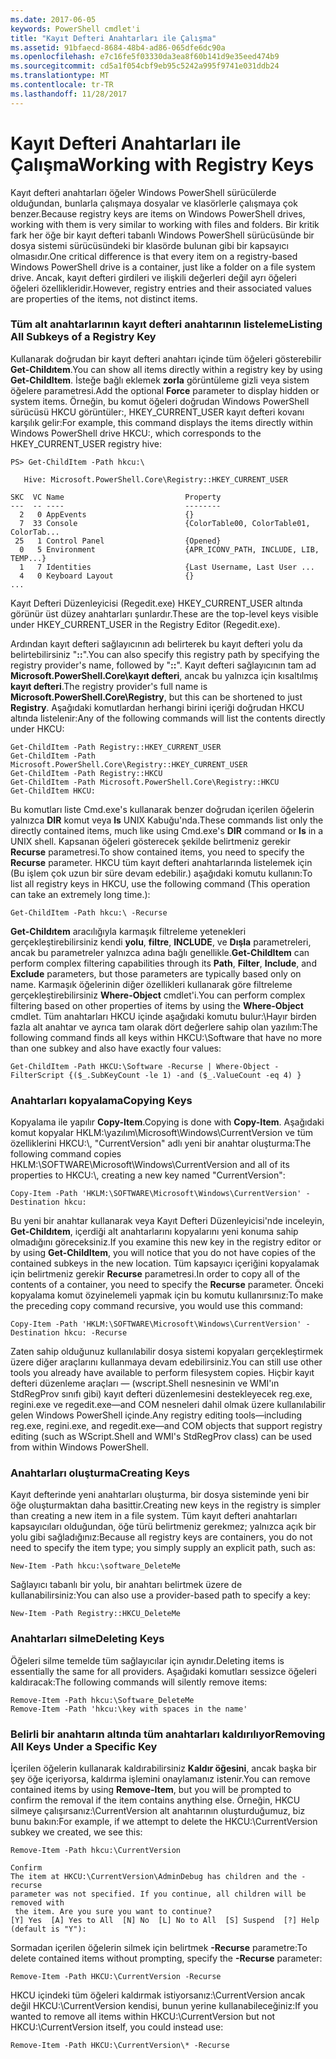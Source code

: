 ```yaml
---
ms.date: 2017-06-05
keywords: PowerShell cmdlet'i
title: "Kayıt Defteri Anahtarları ile Çalışma"
ms.assetid: 91bfaecd-8684-48b4-ad86-065dfe6dc90a
ms.openlocfilehash: e7c16fe5f03330da3ea8f60b141d9e35eed474b9
ms.sourcegitcommit: cd5a1f054cbf9eb95c5242a995f9741e031ddb24
ms.translationtype: MT
ms.contentlocale: tr-TR
ms.lasthandoff: 11/28/2017
---
```

# <a name="working-with-registry-keys"></a><span data-ttu-id="7940a-103">Kayıt Defteri Anahtarları ile Çalışma</span><span class="sxs-lookup"><span data-stu-id="7940a-103">Working with Registry Keys</span></span>
<span data-ttu-id="7940a-104">Kayıt defteri anahtarları öğeler Windows PowerShell sürücülerde olduğundan, bunlarla çalışmaya dosyalar ve klasörlerle çalışmaya çok benzer.</span><span class="sxs-lookup"><span data-stu-id="7940a-104">Because registry keys are items on Windows PowerShell drives, working with them is very similar to working with files and folders.</span></span> <span data-ttu-id="7940a-105">Bir kritik fark her öğe bir kayıt defteri tabanlı Windows PowerShell sürücüsünde bir dosya sistemi sürücüsündeki bir klasörde bulunan gibi bir kapsayıcı olmasıdır.</span><span class="sxs-lookup"><span data-stu-id="7940a-105">One critical difference is that every item on a registry-based Windows PowerShell drive is a container, just like a folder on a file system drive.</span></span> <span data-ttu-id="7940a-106">Ancak, kayıt defteri girdileri ve ilişkili değerleri değil ayrı öğeleri öğeleri özellikleridir.</span><span class="sxs-lookup"><span data-stu-id="7940a-106">However, registry entries and their associated values are properties of the items, not distinct items.</span></span>

### <a name="listing-all-subkeys-of-a-registry-key"></a><span data-ttu-id="7940a-107">Tüm alt anahtarlarının kayıt defteri anahtarının listeleme</span><span class="sxs-lookup"><span data-stu-id="7940a-107">Listing All Subkeys of a Registry Key</span></span>
<span data-ttu-id="7940a-108">Kullanarak doğrudan bir kayıt defteri anahtarı içinde tüm öğeleri gösterebilir **Get-Childıtem**.</span><span class="sxs-lookup"><span data-stu-id="7940a-108">You can show all items directly within a registry key by using **Get-ChildItem**.</span></span> <span data-ttu-id="7940a-109">İsteğe bağlı eklemek **zorla** görüntüleme gizli veya sistem öğelere parametresi.</span><span class="sxs-lookup"><span data-stu-id="7940a-109">Add the optional **Force** parameter to display hidden or system items.</span></span> <span data-ttu-id="7940a-110">Örneğin, bu komut öğeleri doğrudan Windows PowerShell sürücüsü HKCU görüntüler:, HKEY_CURRENT_USER kayıt defteri kovanı karşılık gelir:</span><span class="sxs-lookup"><span data-stu-id="7940a-110">For example, this command displays the items directly within Windows PowerShell drive HKCU:, which corresponds to the HKEY_CURRENT_USER registry hive:</span></span>

```
PS> Get-ChildItem -Path hkcu:\

   Hive: Microsoft.PowerShell.Core\Registry::HKEY_CURRENT_USER

SKC  VC Name                           Property
---  -- ----                           --------
  2   0 AppEvents                      {}
  7  33 Console                        {ColorTable00, ColorTable01, ColorTab...
 25   1 Control Panel                  {Opened}
  0   5 Environment                    {APR_ICONV_PATH, INCLUDE, LIB, TEMP...}
  1   7 Identities                     {Last Username, Last User ...
  4   0 Keyboard Layout                {}
...
```

<span data-ttu-id="7940a-111">Kayıt Defteri Düzenleyicisi (Regedit.exe) HKEY_CURRENT_USER altında görünür üst düzey anahtarları şunlardır.</span><span class="sxs-lookup"><span data-stu-id="7940a-111">These are the top-level keys visible under HKEY_CURRENT_USER in the Registry Editor (Regedit.exe).</span></span>

<span data-ttu-id="7940a-112">Ardından kayıt defteri sağlayıcının adı belirterek bu kayıt defteri yolu da belirtebilirsiniz "**::**".</span><span class="sxs-lookup"><span data-stu-id="7940a-112">You can also specify this registry path by specifying the registry provider's name, followed by "**::**".</span></span> <span data-ttu-id="7940a-113">Kayıt defteri sağlayıcının tam ad **Microsoft.PowerShell.Core\\kayıt defteri**, ancak bu yalnızca için kısaltılmış **kayıt defteri**.</span><span class="sxs-lookup"><span data-stu-id="7940a-113">The registry provider's full name is **Microsoft.PowerShell.Core\\Registry**, but this can be shortened to just **Registry**.</span></span> <span data-ttu-id="7940a-114">Aşağıdaki komutlardan herhangi birini içeriği doğrudan HKCU altında listelenir:</span><span class="sxs-lookup"><span data-stu-id="7940a-114">Any of the following commands will list the contents directly under HKCU:</span></span>

```
Get-ChildItem -Path Registry::HKEY_CURRENT_USER
Get-ChildItem -Path Microsoft.PowerShell.Core\Registry::HKEY_CURRENT_USER
Get-ChildItem -Path Registry::HKCU
Get-ChildItem -Path Microsoft.PowerShell.Core\Registry::HKCU
Get-ChildItem HKCU:
```

<span data-ttu-id="7940a-115">Bu komutları liste Cmd.exe's kullanarak benzer doğrudan içerilen öğelerin yalnızca **DIR** komut veya **ls** UNIX Kabuğu'nda.</span><span class="sxs-lookup"><span data-stu-id="7940a-115">These commands list only the directly contained items, much like using Cmd.exe's **DIR** command or **ls** in a UNIX shell.</span></span> <span data-ttu-id="7940a-116">Kapsanan öğeleri gösterecek şekilde belirtmeniz gerekir **Recurse** parametresi.</span><span class="sxs-lookup"><span data-stu-id="7940a-116">To show contained items, you need to specify the **Recurse** parameter.</span></span> <span data-ttu-id="7940a-117">HKCU tüm kayıt defteri anahtarlarında listelemek için (Bu işlem çok uzun bir süre devam edebilir.) aşağıdaki komutu kullanın:</span><span class="sxs-lookup"><span data-stu-id="7940a-117">To list all registry keys in HKCU, use the following command (This operation can take an extremely long time.):</span></span>

```
Get-ChildItem -Path hkcu:\ -Recurse
```

<span data-ttu-id="7940a-118">**Get-Childıtem** aracılığıyla karmaşık filtreleme yetenekleri gerçekleştirebilirsiniz kendi **yolu**, **filtre**, **INCLUDE**, ve **Dışla** parametreleri, ancak bu parametreler yalnızca adına bağlı genellikle.</span><span class="sxs-lookup"><span data-stu-id="7940a-118">**Get-ChildItem** can perform complex filtering capabilities through its **Path**, **Filter**, **Include**, and **Exclude** parameters, but those parameters are typically based only on name.</span></span> <span data-ttu-id="7940a-119">Karmaşık öğelerinin diğer özellikleri kullanarak göre filtreleme gerçekleştirebilirsiniz **Where-Object** cmdlet'i.</span><span class="sxs-lookup"><span data-stu-id="7940a-119">You can perform complex filtering based on other properties of items by using the **Where-Object** cmdlet.</span></span> <span data-ttu-id="7940a-120">Tüm anahtarları HKCU içinde aşağıdaki komutu bulur:\\Hayır birden fazla alt anahtar ve ayrıca tam olarak dört değerlere sahip olan yazılım:</span><span class="sxs-lookup"><span data-stu-id="7940a-120">The following command finds all keys within HKCU:\\Software that have no more than one subkey and also have exactly four values:</span></span>

```
Get-ChildItem -Path HKCU:\Software -Recurse | Where-Object -FilterScript {($_.SubKeyCount -le 1) -and ($_.ValueCount -eq 4) }
```

### <a name="copying-keys"></a><span data-ttu-id="7940a-121">Anahtarları kopyalama</span><span class="sxs-lookup"><span data-stu-id="7940a-121">Copying Keys</span></span>
<span data-ttu-id="7940a-122">Kopyalama ile yapılır **Copy-Item**.</span><span class="sxs-lookup"><span data-stu-id="7940a-122">Copying is done with **Copy-Item**.</span></span> <span data-ttu-id="7940a-123">Aşağıdaki komut kopyalar HKLM:\\yazılım\\Microsoft\\Windows\\CurrentVersion ve tüm özelliklerini HKCU:\\, "CurrentVersion" adlı yeni bir anahtar oluşturma:</span><span class="sxs-lookup"><span data-stu-id="7940a-123">The following command copies HKLM:\\SOFTWARE\\Microsoft\\Windows\\CurrentVersion and all of its properties to HKCU:\\, creating a new key named "CurrentVersion":</span></span>

```
Copy-Item -Path 'HKLM:\SOFTWARE\Microsoft\Windows\CurrentVersion' -Destination hkcu:
```

<span data-ttu-id="7940a-124">Bu yeni bir anahtar kullanarak veya Kayıt Defteri Düzenleyicisi'nde inceleyin, **Get-Childıtem**, içerdiği alt anahtarlarını kopyalarını yeni konuma sahip olmadığını göreceksiniz.</span><span class="sxs-lookup"><span data-stu-id="7940a-124">If you examine this new key in the registry editor or by using **Get-ChildItem**, you will notice that you do not have copies of the contained subkeys in the new location.</span></span> <span data-ttu-id="7940a-125">Tüm kapsayıcı içeriğini kopyalamak için belirtmeniz gerekir **Recurse** parametresi.</span><span class="sxs-lookup"><span data-stu-id="7940a-125">In order to copy all of the contents of a container, you need to specify the **Recurse** parameter.</span></span> <span data-ttu-id="7940a-126">Önceki kopyalama komut özyinelemeli yapmak için bu komutu kullanırsınız:</span><span class="sxs-lookup"><span data-stu-id="7940a-126">To make the preceding copy command recursive, you would use this command:</span></span>

```
Copy-Item -Path 'HKLM:\SOFTWARE\Microsoft\Windows\CurrentVersion' -Destination hkcu: -Recurse
```

<span data-ttu-id="7940a-127">Zaten sahip olduğunuz kullanılabilir dosya sistemi kopyaları gerçekleştirmek üzere diğer araçlarını kullanmaya devam edebilirsiniz.</span><span class="sxs-lookup"><span data-stu-id="7940a-127">You can still use other tools you already have available to perform filesystem copies.</span></span> <span data-ttu-id="7940a-128">Hiçbir kayıt defteri düzenleme araçları — (wscript.Shell nesnesinin ve WMI'ın StdRegProv sınıfı gibi) kayıt defteri düzenlemesini destekleyecek reg.exe, regini.exe ve regedit.exe—and COM nesneleri dahil olmak üzere kullanılabilir gelen Windows PowerShell içinde.</span><span class="sxs-lookup"><span data-stu-id="7940a-128">Any registry editing tools—including reg.exe, regini.exe, and regedit.exe—and COM objects that support registry editing (such as WScript.Shell and WMI's StdRegProv class) can be used from within Windows PowerShell.</span></span>

### <a name="creating-keys"></a><span data-ttu-id="7940a-129">Anahtarları oluşturma</span><span class="sxs-lookup"><span data-stu-id="7940a-129">Creating Keys</span></span>
<span data-ttu-id="7940a-130">Kayıt defterinde yeni anahtarları oluşturma, bir dosya sisteminde yeni bir öğe oluşturmaktan daha basittir.</span><span class="sxs-lookup"><span data-stu-id="7940a-130">Creating new keys in the registry is simpler than creating a new item in a file system.</span></span> <span data-ttu-id="7940a-131">Tüm kayıt defteri anahtarları kapsayıcıları olduğundan, öğe türü belirtmeniz gerekmez; yalnızca açık bir yolu gibi sağladığınız:</span><span class="sxs-lookup"><span data-stu-id="7940a-131">Because all registry keys are containers, you do not need to specify the item type; you simply supply an explicit path, such as:</span></span>

```
New-Item -Path hkcu:\software_DeleteMe
```

<span data-ttu-id="7940a-132">Sağlayıcı tabanlı bir yolu, bir anahtarı belirtmek üzere de kullanabilirsiniz:</span><span class="sxs-lookup"><span data-stu-id="7940a-132">You can also use a provider-based path to specify a key:</span></span>

```
New-Item -Path Registry::HKCU_DeleteMe
```

### <a name="deleting-keys"></a><span data-ttu-id="7940a-133">Anahtarları silme</span><span class="sxs-lookup"><span data-stu-id="7940a-133">Deleting Keys</span></span>
<span data-ttu-id="7940a-134">Öğeleri silme temelde tüm sağlayıcılar için aynıdır.</span><span class="sxs-lookup"><span data-stu-id="7940a-134">Deleting items is essentially the same for all providers.</span></span> <span data-ttu-id="7940a-135">Aşağıdaki komutları sessizce öğeleri kaldıracak:</span><span class="sxs-lookup"><span data-stu-id="7940a-135">The following commands will silently remove items:</span></span>

```
Remove-Item -Path hkcu:\Software_DeleteMe
Remove-Item -Path 'hkcu:\key with spaces in the name'
```

### <a name="removing-all-keys-under-a-specific-key"></a><span data-ttu-id="7940a-136">Belirli bir anahtarın altında tüm anahtarları kaldırılıyor</span><span class="sxs-lookup"><span data-stu-id="7940a-136">Removing All Keys Under a Specific Key</span></span>
<span data-ttu-id="7940a-137">İçerilen öğelerin kullanarak kaldırabilirsiniz **Kaldır öğesini**, ancak başka bir şey öğe içeriyorsa, kaldırma işlemini onaylamanız istenir.</span><span class="sxs-lookup"><span data-stu-id="7940a-137">You can remove contained items by using **Remove-Item**, but you will be prompted to confirm the removal if the item contains anything else.</span></span> <span data-ttu-id="7940a-138">Örneğin, HKCU silmeye çalışırsanız:\\CurrentVersion alt anahtarının oluşturduğumuz, biz bunu bakın:</span><span class="sxs-lookup"><span data-stu-id="7940a-138">For example, if we attempt to delete the HKCU:\\CurrentVersion subkey we created, we see this:</span></span>

```
Remove-Item -Path hkcu:\CurrentVersion

Confirm
The item at HKCU:\CurrentVersion\AdminDebug has children and the -recurse
parameter was not specified. If you continue, all children will be removed with
 the item. Are you sure you want to continue?
[Y] Yes  [A] Yes to All  [N] No  [L] No to All  [S] Suspend  [?] Help
(default is "Y"):
```

<span data-ttu-id="7940a-139">Sormadan içerilen öğelerin silmek için belirtmek **-Recurse** parametre:</span><span class="sxs-lookup"><span data-stu-id="7940a-139">To delete contained items without prompting, specify the **-Recurse** parameter:</span></span>

```
Remove-Item -Path HKCU:\CurrentVersion -Recurse
```

<span data-ttu-id="7940a-140">HKCU içindeki tüm öğeleri kaldırmak istiyorsanız:\\CurrentVersion ancak değil HKCU:\\CurrentVersion kendisi, bunun yerine kullanabileceğiniz:</span><span class="sxs-lookup"><span data-stu-id="7940a-140">If you wanted to remove all items within HKCU:\\CurrentVersion but not HKCU:\\CurrentVersion itself, you could instead use:</span></span>

```
Remove-Item -Path HKCU:\CurrentVersion\* -Recurse
```

